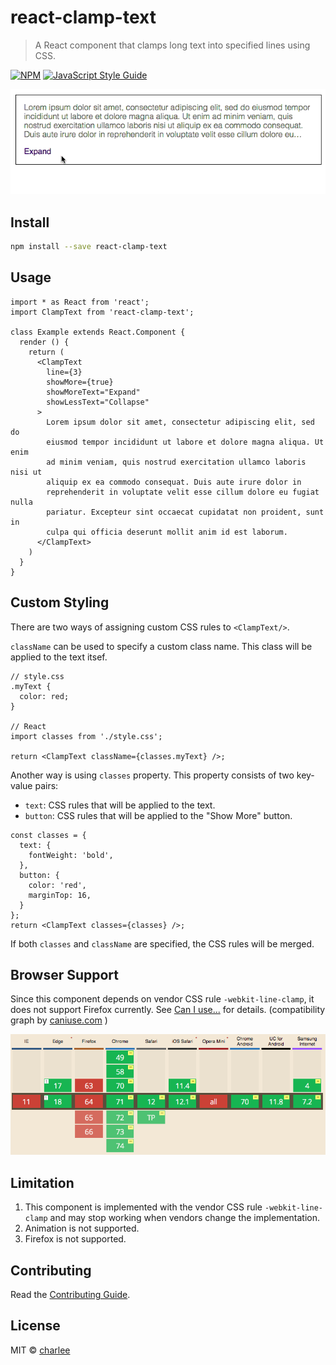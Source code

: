 # react-clamp-text

> A React component that clamps long text into specified lines using CSS.

[![NPM](https://img.shields.io/npm/v/react-clamp-text.svg)](https://www.npmjs.com/package/react-clamp-text) [![JavaScript Style Guide](https://img.shields.io/badge/code_style-standard-brightgreen.svg)](https://standardjs.com)

![react-clamp-text](assets/react-clamp-text.gif)

## Install

```bash
npm install --save react-clamp-text
```

## Usage

```tsx
import * as React from 'react';
import ClampText from 'react-clamp-text';

class Example extends React.Component {
  render () {
    return (
      <ClampText
        line={3}
        showMore={true}
        showMoreText="Expand"
        showLessText="Collapse"
      >
        Lorem ipsum dolor sit amet, consectetur adipiscing elit, sed do
        eiusmod tempor incididunt ut labore et dolore magna aliqua. Ut enim
        ad minim veniam, quis nostrud exercitation ullamco laboris nisi ut
        aliquip ex ea commodo consequat. Duis aute irure dolor in
        reprehenderit in voluptate velit esse cillum dolore eu fugiat nulla
        pariatur. Excepteur sint occaecat cupidatat non proident, sunt in
        culpa qui officia deserunt mollit anim id est laborum.
      </ClampText>
    )
  }
}
```

## Custom Styling

There are two ways of assigning custom CSS rules to `<ClampText/>`.

`className` can be used to specify a custom class name. This class will be applied to the text itsef.

```tsx
// style.css
.myText {
  color: red;
}

// React
import classes from './style.css';

return <ClampText className={classes.myText} />;
```

Another way is using `classes` property. This property consists of two key-value pairs:
- `text`: CSS rules that will be applied to the text.
- `button`: CSS rules that will be applied to the "Show More" button.

```tsx
const classes = {
  text: {
    fontWeight: 'bold',
  },
  button: {
    color: 'red',
    marginTop: 16,
  }
};
return <ClampText classes={classes} />;
```

If both `classes` and `className` are specified, the CSS rules will be merged.

## Browser Support

Since this component depends on vendor CSS rule `-webkit-line-clamp`, it does not support Firefox currently. See [Can I use...](https://caniuse.com/#search=line-clamp) for details. (compatibility graph by [caniuse.com](https://caniuse.com/) )

![Browser Support](assets/caniuse-line-clamp.png)

## Limitation

1. This component is implemented with the vendor CSS rule `-webkit-line-clamp` and may stop working when vendors change the implementation.
2. Animation is not supported.
3. Firefox is not supported.

## Contributing

Read the [Contributing Guide](CONTRIBUTE.md).

## License

MIT © [charlee](https://github.com/charlee)

